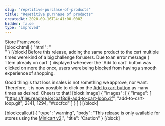 ```yaml
---
slug: "repetitive-purchase-of-products"
title: "Repetitive purchase of products"
createdAt: 2020-09-16T14:41:00.000Z
hidden: false
type: "improved"
---
```


<div class="badge" id="store-framework">Store Framework</div>
[block:html]
{
  "html": "</br>"
}
[/block]
Before this release, adding the same product to the cart multiple times were kind of a big challenge for users. Due to an error message ( `Item already on cart` ) displayed whenever the `Add to cart` button was clicked on more the once,  users were being blocked from having a smooth experience of shopping.

Good thing is that loss in sales is not something we approve, nor want. Therefore, it is now possible to click on the [Add to cart button](https://vtex.io/docs/components/content-blocks/vtex.add-to-cart-button/) as many times as desired! Cheers to that!
[block:image]
{
  "images": [
    {
      "image": [
        "https://files.readme.io/cbaf8d8-add-to-cart-loop.gif",
        "add-to-cart-loop.gif",
        2841,
        1294,
        "#cdcfcd"
      ]
    }
  ]
}
[/block]

[block:callout]
{
  "type": "warning",
  "body": "This release is only available for stores using the [Minicart v2](https://vtex.io/docs/components/content-blocks/vtex.minicart/).",
  "title": "Caution"
}
[/block]